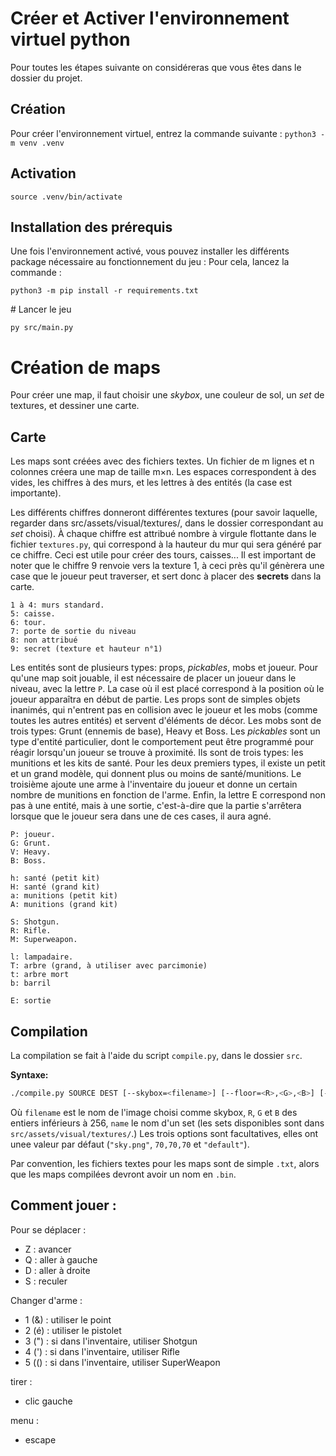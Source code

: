 
# Créer et Activer l'environnement virtuel python

Pour toutes les étapes suivante on considéreras que vous êtes dans le dossier du projet.

## Création

Pour créer l'environnement virtuel, entrez la commande suivante :
`python3 -m venv .venv`

## Activation 

`source .venv/bin/activate`

## Installation des prérequis

Une fois l'environnement activé, vous pouvez installer les différents package nécessaire au fonctionnement du jeu :
Pour cela, lancez la commande : 

`python3 -m pip install -r requirements.txt`

# Lancer le jeu

`py src/main.py`

# Création de maps

Pour créer une map, il faut choisir une *skybox*, une couleur de sol, un *set* de textures, et dessiner une carte.

## Carte

Les maps sont créées avec des fichiers textes. Un fichier de m lignes et n colonnes créera une map de taille m×n.
Les espaces correspondent à des vides, les chiffres à des murs, et les lettres à des entités (la case est importante).

Les différents chiffres donneront différentes textures (pour savoir laquelle, regarder dans src/assets/visual/textures/, dans le dossier correspondant au *set* choisi).
À chaque chiffre est attribué nombre à virgule flottante dans le fichier `textures.py`, qui correspond à la hauteur du mur qui sera généré par ce chiffre. Ceci est utile pour créer des tours, caisses...
Il est important de noter que le chiffre 9 renvoie vers la texture 1, à ceci près qu'il génèrera une case que le joueur peut traverser, et sert donc à placer des **secrets** dans la carte.

    1 à 4: murs standard.
    5: caisse.
    6: tour.
    7: porte de sortie du niveau
    8: non attribué
    9: secret (texture et hauteur n°1)

Les entités sont de plusieurs types: props, *pickables*, mobs et joueur. Pour qu'une map soit jouable, il est nécessaire de placer un joueur dans le niveau, avec la lettre `P`. La case où il est placé correspond à la position où le joueur apparaîtra en début de partie.
Les props sont de simples objets inanimés, qui n'entrent pas en collision avec le joueur et les mobs (comme toutes les autres entités) et servent d'éléments de décor.
Les mobs sont de trois types: Grunt (ennemis de base), Heavy et Boss.
Les *pickables* sont un type d'entité particulier, dont le comportement peut être programmé pour réagir lorsqu'un joueur se trouve à proximité. Ils sont de trois types: les munitions et les kits de santé. Pour les deux premiers types, il existe un petit et un grand modèle, qui donnent plus ou moins de santé/munitions. Le troisième ajoute une arme à l'inventaire du joueur et donne un certain nombre de munitions en fonction de l'arme.
Enfin, la lettre E correspond non pas à une entité, mais à une sortie, c'est-à-dire que la partie s'arrêtera lorsque que le joueur sera dans une de ces cases, il aura agné.

    P: joueur.
    G: Grunt.
    V: Heavy.
    B: Boss.

    h: santé (petit kit)
    H: santé (grand kit)
    a: munitions (petit kit)
    A: munitions (grand kit)

    S: Shotgun.
    R: Rifle.
    M: Superweapon.

    l: lampadaire.
    T: arbre (grand, à utiliser avec parcimonie)
    t: arbre mort
    b: barril

    E: sortie

## Compilation

La compilation se fait à l'aide du script `compile.py`, dans le dossier `src`.

__Syntaxe:__
```bash
./compile.py SOURCE DEST [--skybox=<filename>] [--floor=<R>,<G>,<B>] [--texture-set=<name>]
```
Où `filename` est le nom de l'image choisi comme skybox, `R`, `G` et `B` des entiers inférieurs à 256, `name` le nom d'un set (les sets disponibles sont dans `src/assets/visual/textures/`.)
Les trois options sont facultatives, elles ont unee valeur par défaut (`"sky.png"`, `70,70,70` et `"default"`).

Par convention, les fichiers textes pour les maps sont de simple `.txt`, alors que les maps compilées devront avoir un nom en `.bin`.

## Comment jouer :

Pour se déplacer : 
- Z : avancer
- Q : aller à gauche
- D : aller à droite
- S : reculer

Changer d'arme :
- 1 (&) : utiliser le point
- 2 (é) : utiliser le pistolet
- 3 (") : si dans l'inventaire, utiliser Shotgun
- 4 (') : si dans l'inventaire, utiliser Rifle
- 5 (() : si dans l'inventaire, utiliser SuperWeapon

tirer : 
- clic gauche

menu : 
- escape